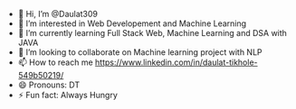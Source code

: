 - 👋 Hi, I’m @Daulat309
- 👀 I’m interested in Web Developement and Machine Learning
- 🌱 I’m currently learning Full Stack Web, Machine Learning and DSA with JAVA
- 💞️ I’m looking to collaborate on Machine learning project with NLP
- 📫 How to reach me https://www.linkedin.com/in/daulat-tikhole-549b50219/
- 😄 Pronouns: DT
- ⚡ Fun fact: Always Hungry

<!---
Daulat309/Daulat309 is a ✨ special ✨ repository because its `README.md` (this file) appears on your GitHub profile.
You can click the Preview link to take a look at your changes.
--->
